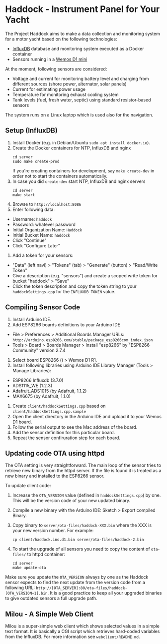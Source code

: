 # Haddock - Instrument Panel for Your Yacht

The Project Haddock aims to make a data collection and monitoring system for a motor yacht based on the following technologies:
 * [InfluxDB](https://www.influxdata.com/) database and monitoring system executed as a Docker container
 * Sensors running in a [Wemos D1 mini](https://www.wemos.cc/en/latest/d1/d1_mini.html)

At the moment, following sensors are considered:
 * Voltage and current for monitoring battery level and charging from different sources (shore power, alternator, solar panels)
 * Current for estimating power usage
 * Temperature for monitoring exhaust cooling system
 * Tank levels (fuel, fresh water, septic) using standard resistor-based sensors

The system runs on a Linux laptop which is used also for the navigation.

## Setup (InfluxDB)

 1. Install Docker (e.g. in Debian/Ubuntu `sudo apt install docker.io`).
 1. Create the Docker containers for NTP, InfluxDB and nginx
    ```
    cd server
    sudo make create-prod
    ```
    If you're creating containers for development, say `make create-dev` in order not to start
    the containers automatically.
 1. In case you did `create-dev` start NTP, InfluxDB and nginx servers
    ```
    cd server
    make start
    ```
 1. Browse to `http://localhost:8086`
 1. Enter following data:
   * Username: `haddock`
   * Password: whatever password
   * Initial Organization Name: `Haddock`
   * Initial Bucket Name: `haddock`
   * Click "Continue"
   * Click "Configure Later"
 1. Add a token for your sensors:
   * "Data" (left navi) > "Tokens" (tab) > "Generate" (button) > "Read/Write Token"
   * Give a description (e.g. "sensors") and create a scoped write token for bucket "haddock" > "Save"
   * Click the token description and copy the token string to your `haddockSettings.cpp` for the
     `INFLUXDB_TOKEN` value.

## Compiling Sensor Code

 1. Install Arduino IDE.
 1. Add ESP8266 boards definitions to your Arduino IDE
   * File > Preferences > Additional Boards Manager URLs: `http://arduino.esp8266.com/stable/package_esp8266com_index.json`
   * Tools > Board > Boards Manager > Install "esp8266" by "ESP8266 Community" version 2.7.4
 1. Select board ESP8266 () > Wemos D1 R1.
 1. Install following libraries using Arduino IDE Library Manager (Tools > Manage Libraries):
   * ESP8266 Influxdb (3.7.0)
   * ADS1115_WE (1.2.3)
   * Adafruit_ADS1015 (by Adafruit, 1.1.2)
   * MAX6675 (by Adafruit, 1.1.0)
 1. Create `client/haddockSettings.cpp` based on `client/haddockSettings.cpp.sample`
 1. Open the client directory in the Arduino IDE and upload it to your Wemos D1 board.
 1. Follow the serial output to see the Mac address of the board.
 1. Add the sensor definition for this particular board.
 1. Repeat the sensor confiruration step for each board.

## Updating code OTA using httpd

The OTA setting is very straightforward. The main loop of the sensor tries to retrieve
new binary from the httpd server. If the file is found it is treated as a new binary
and installed to the ESP8266 sensor.

To update client code:
 1. Increase the `OTA_VERSION` value (defined in `haddockSettings.cpp`) by one.
    This will be the version code of your new updated binary.
 1. Compile a new binary with the Arduino IDE: Sketch > Export compiled Binary.
 1. Copy binary to `server/ota-files/haddock-XXX.bin` where the XXX is your new version
    number. For example:

    `cp client/haddock.ino.d1.bin server/ota-files/haddock-2.bin`

 1. To start the upgrade of all sensors you need to copy the content of
    `ota-files/` to httpd container:
    ```
    cd server
    make update-ota
    ```

Make sure you update the `OTA_VERSION` always by one as the Haddock sensor expects
to find the next update from the version code from a following URL:
`http://[OTA_SERVER]:80/ota-files/haddock-[OTA_VERSION+1].bin`. It is a good practice
to keep all your upgraded binaries to give outdated sensors a full upgrade path.

## Milou - A Simple Web Client

Milou is a super-simple web client which shows selected values in a simple text
format. It is basically a CGI script which retrieves hard-coded variables from
the InfluxDB. For more information see `webclient/README.md`.
